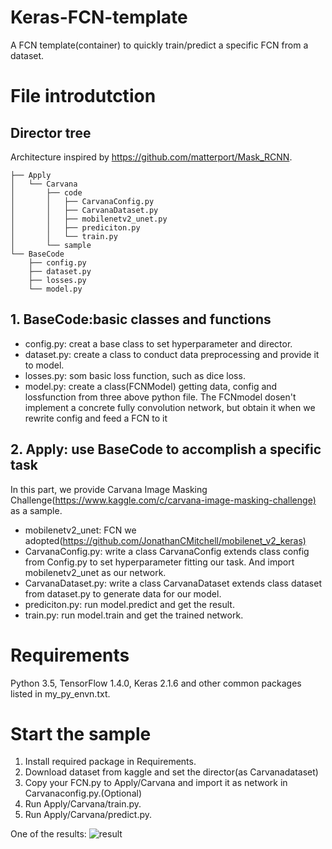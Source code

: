 # Keras-FCN-template

A FCN template(container) to quickly train/predict a specific FCN from a dataset.

# File introdutction

## Director tree

Architecture inspired by <https://github.com/matterport/Mask_RCNN>.

```None
├── Apply
│   └── Carvana
│       ├── code
│       │   ├── CarvanaConfig.py
│       │   ├── CarvanaDataset.py
│       │   ├── mobilenetv2_unet.py
│       │   ├── prediciton.py
│       │   └── train.py
│       └── sample
└── BaseCode
    ├── config.py
    ├── dataset.py
    ├── losses.py
    └── model.py
```

## 1. BaseCode:basic classes and functions

* config.py: creat a base class to set hyperparameter and director.
* dataset.py: create a class to conduct data preprocessing and provide it to model.
* losses.py: som basic loss function, such as dice loss.
* model.py: create a class(FCNModel) getting data, config and lossfunction from three above python file. The FCNmodel dosen't implement a concrete fully convolution network, but obtain it when we rewrite config and feed a FCN to it

## 2. Apply: use BaseCode to accomplish a specific task

In this part, we provide Carvana Image Masking Challenge(<https://www.kaggle.com/c/carvana-image-masking-challenge)>
 as a sample.

* mobilenetv2_unet: FCN we adopted(<https://github.com/JonathanCMitchell/mobilenet_v2_keras)>
* CarvanaConfig.py: write a class CarvanaConfig extends class config from Config.py to set hyperparameter fitting our task. And import mobilenetv2_unet as our network.
* CarvanaDataset.py: write a class CarvanaDataset extends class dataset from dataset.py to generate data for our model.
* prediciton.py: run model.predict and get the result.
* train.py: run model.train and get the trained network.

# Requirements

Python 3.5, TensorFlow 1.4.0, Keras 2.1.6 and other common packages listed in my_py_envn.txt.

# Start the sample

1. Install required package in Requirements.
2. Download dataset from kaggle and set the director(as Carvanadataset)
3. Copy your FCN.py to Apply/Carvana and import it as network in Carvanaconfig.py.(Optional)
4. Run Apply/Carvana/train.py.
5. Run Apply/Carvana/predict.py.

One of the results:
![result](https://github.com/MchZys/Keras-FCN-template/blob/master/Apply/Carvana/sample/0004d4463b50_03.jpg)
